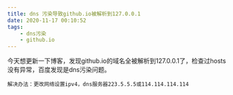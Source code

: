```yaml
---
title: dns 污染导致github.io被解析到127.0.0.1
date: 2020-11-17 00:10:52
tags:
    - dns污染
    - github.io
---
```


今天想更新一下博客，发现github.io的域名全被解析到127.0.0.1了，检查过hosts没有异常，百度发现是dns污染问题。

`解决办法：更改网络设置ipv4，dns服务器223.5.5.5或114.114.114.114`